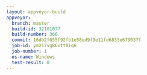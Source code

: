 ```yaml
---
layout: appveyor-build
appveyor:
  branch: master
  build-id: 32101077
  build-number: 366
  commit: 16db2f655f92fb1e58ed9f9e11fd6833e679037f
  job-id: ym217vg86xtt0iq6
  job-number: 1
  os-name: Windows
  test-result: 0
---
```

